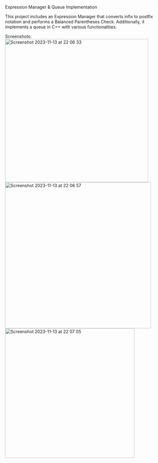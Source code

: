Expression Manager & Queue Implementation

This project includes an Expression Manager that converts infix to postfix notation and performs a Balanced Parentheses Check. Additionally, it implements a queue in C++ with various functionalities.


Screenshots:
<img width="469" alt="Screenshot 2023-11-13 at 22 06 33" src="https://github.com/Yagna-Patel/Assignment-3/assets/123590214/024aaf47-b507-4455-b256-bc725977621f">
<img width="478" alt="Screenshot 2023-11-13 at 22 06 57" src="https://github.com/Yagna-Patel/Assignment-3/assets/123590214/88a6bbc3-8786-4b36-aa94-f8bf48c2700d">
<img width="424" alt="Screenshot 2023-11-13 at 22 07 05" src="https://github.com/Yagna-Patel/Assignment-3/assets/123590214/238b1c9a-61ef-4a99-b235-3028863d618f">
